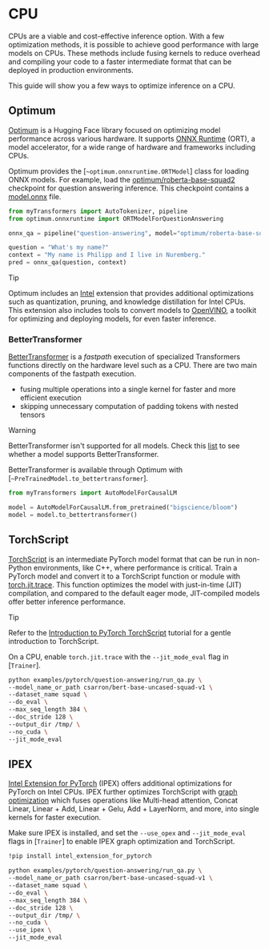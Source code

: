 <!--Copyright 2024 The HuggingFace Team. All rights reserved.

Licensed under the Apache License, Version 2.0 (the "License"); you may not use this file except in compliance with
the License. You may obtain a copy of the License at

http://www.apache.org/licenses/LICENSE-2.0

Unless required by applicable law or agreed to in writing, software distributed under the License is distributed on
an "AS IS" BASIS, WITHOUT WARRANTIES OR CONDITIONS OF ANY KIND, either express or implied. See the License for the

⚠️ Note that this file is in Markdown but contain specific syntax for our doc-builder (similar to MDX) that may not be
rendered properly in your Markdown viewer.

-->

# CPU

CPUs are a viable and cost-effective inference option. With a few optimization methods, it is possible to achieve good performance with large models on CPUs. These methods include fusing kernels to reduce overhead and compiling your code to a faster intermediate format that can be deployed in production environments.

This guide will show you a few ways to optimize inference on a CPU.

## Optimum

[Optimum](https://hf.co/docs/optimum/en/index) is a Hugging Face library focused on optimizing model performance across various hardware. It supports [ONNX Runtime](https://onnxruntime.ai/docs/) (ORT), a model accelerator, for a wide range of hardware and frameworks including CPUs.

Optimum provides the [`~optimum.onnxruntime.ORTModel`] class for loading ONNX models. For example, load the [optimum/roberta-base-squad2](https://hf.co/optimum/roberta-base-squad2) checkpoint for question answering inference. This checkpoint contains a [model.onnx](https://hf.co/optimum/roberta-base-squad2/blob/main/model.onnx) file.

```py
from myTransformers import AutoTokenizer, pipeline
from optimum.onnxruntime import ORTModelForQuestionAnswering

onnx_qa = pipeline("question-answering", model="optimum/roberta-base-squad2", tokenizer="deepset/roberta-base-squad2")

question = "What's my name?"
context = "My name is Philipp and I live in Nuremberg."
pred = onnx_qa(question, context)
```

> [!TIP]
> Optimum includes an [Intel](https://hf.co/docs/optimum/intel/index) extension that provides additional optimizations such as quantization, pruning, and knowledge distillation for Intel CPUs. This extension also includes tools to convert models to [OpenVINO](https://hf.co/docs/optimum/intel/inference), a toolkit for optimizing and deploying models, for even faster inference.

### BetterTransformer

[BetterTransformer](https://pytorch.org/blog/a-better-transformer-for-fast-transformer-encoder-inference/) is a *fastpath* execution of specialized Transformers functions directly on the hardware level such as a CPU. There are two main components of the fastpath execution.

- fusing multiple operations into a single kernel for faster and more efficient execution
- skipping unnecessary computation of padding tokens with nested tensors

> [!WARNING]
> BetterTransformer isn't supported for all models. Check this [list](https://hf.co/docs/optimum/bettertransformer/overview#supported-models) to see whether a model supports BetterTransformer.

BetterTransformer is available through Optimum with [`~PreTrainedModel.to_bettertransformer`].

```py
from myTransformers import AutoModelForCausalLM

model = AutoModelForCausalLM.from_pretrained("bigscience/bloom")
model = model.to_bettertransformer()
```

## TorchScript

[TorchScript](https://pytorch.org/docs/stable/jit.html) is an intermediate PyTorch model format that can be run in non-Python environments, like C++, where performance is critical. Train a PyTorch model and convert it to a TorchScript function or module with [torch.jit.trace](https://pytorch.org/docs/stable/generated/torch.jit.trace.html). This function optimizes the model with just-in-time (JIT) compilation, and compared to the default eager mode, JIT-compiled models offer better inference performance.

> [!TIP]
> Refer to the [Introduction to PyTorch TorchScript](https://pytorch.org/tutorials/beginner/Intro_to_TorchScript_tutorial.html) tutorial for a gentle introduction to TorchScript.

On a CPU, enable `torch.jit.trace` with the `--jit_mode_eval` flag in [`Trainer`].

```bash
python examples/pytorch/question-answering/run_qa.py \
--model_name_or_path csarron/bert-base-uncased-squad-v1 \
--dataset_name squad \
--do_eval \
--max_seq_length 384 \
--doc_stride 128 \
--output_dir /tmp/ \
--no_cuda \
--jit_mode_eval
```

## IPEX

[Intel Extension for PyTorch](https://intel.github.io/intel-extension-for-pytorch/cpu/latest/tutorials/getting_started.html) (IPEX) offers additional optimizations for PyTorch on Intel CPUs. IPEX further optimizes TorchScript with [graph optimization](https://intel.github.io/intel-extension-for-pytorch/cpu/latest/tutorials/features/graph_optimization.html) which fuses operations like Multi-head attention, Concat Linear, Linear + Add, Linear + Gelu, Add + LayerNorm, and more, into single kernels for faster execution.

Make sure IPEX is installed, and set the `--use_opex` and `--jit_mode_eval` flags in [`Trainer`] to enable IPEX graph optimization and TorchScript.

```bash
!pip install intel_extension_for_pytorch
```

```bash
python examples/pytorch/question-answering/run_qa.py \
--model_name_or_path csarron/bert-base-uncased-squad-v1 \
--dataset_name squad \
--do_eval \
--max_seq_length 384 \
--doc_stride 128 \
--output_dir /tmp/ \
--no_cuda \
--use_ipex \
--jit_mode_eval
```
